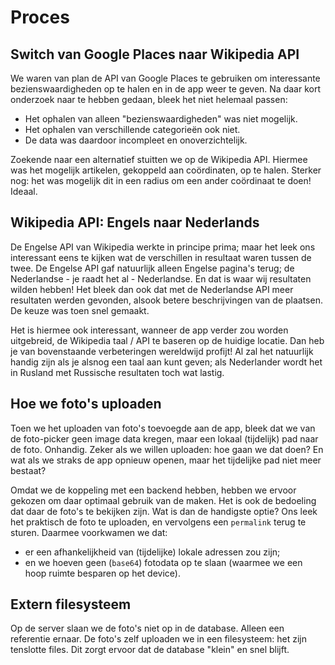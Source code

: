# Proces

## Switch van Google Places naar Wikipedia API
We waren van plan de API van Google Places te gebruiken om interessante bezienswaardigheden op te halen en in de app weer te geven. Na daar kort onderzoek naar te hebben gedaan, bleek het niet helemaal passen:

- Het ophalen van alleen "bezienswaardigheden" was niet mogelijk.
- Het ophalen van verschillende categorieën ook niet.
- De data was daardoor incompleet en onoverzichtelijk.

Zoekende naar een alternatief stuitten we op de Wikipedia API. Hiermee was het mogelijk artikelen, gekoppeld aan coördinaten, op te halen. Sterker nog: het was mogelijk dit in een radius om een ander coördinaat te doen! Ideaal.

## Wikipedia API: Engels naar Nederlands
De Engelse API van Wikipedia werkte in principe prima; maar het leek ons interessant eens te kijken wat de verschillen in resultaat waren tussen de twee. De Engelse API gaf natuurlijk alleen Engelse pagina's terug; de Nederlandse - je raadt het al - Nederlandse. En dat is waar wij resultaten wilden hebben! Het bleek dan ook dat met de Nederlandse API meer resultaten werden gevonden, alsook betere beschrijvingen van de plaatsen. De keuze was toen snel gemaakt.

Het is hiermee ook interessant, wanneer de app verder zou worden uitgebreid, de Wikipedia taal / API te baseren op de huidige locatie. Dan heb je van bovenstaande verbeteringen wereldwijd profijt! Al zal het natuurlijk handig zijn als je alsnog een taal aan kunt geven; als Nederlander wordt het in Rusland met Russische resultaten toch wat lastig.

## Hoe we foto's uploaden
Toen we het uploaden van foto's toevoegde aan de app, bleek dat we van de foto-picker geen image data kregen, maar een lokaal (tijdelijk) pad naar de foto. Onhandig. Zeker als we willen uploaden: hoe gaan we dat doen? En wat als we straks de app opnieuw openen, maar het tijdelijke pad niet meer bestaat?

Omdat we de koppeling met een backend hebben, hebben we ervoor gekozen om daar optimaal gebruik van de maken. Het is ook de bedoeling dat daar de foto's te bekijken zijn. Wat is dan de handigste optie? Ons leek het praktisch de foto te uploaden, en vervolgens een `permalink` terug te sturen. Daarmee voorkwamen we dat:

- er een afhankelijkheid van (tijdelijke) lokale adressen zou zijn;
- en we hoeven geen (`base64`) fotodata op te slaan (waarmee we een hoop ruimte besparen op het device).

## Extern filesysteem
Op de server slaan we de foto's niet op in de database. Alleen een referentie ernaar. De foto's zelf uploaden we in een filesysteem: het zijn tenslotte files. Dit zorgt ervoor dat de database "klein" en snel blijft.
